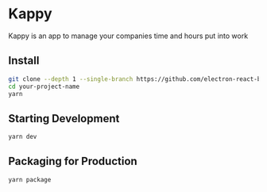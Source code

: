 
# Kappy
Kappy is an app to manage your companies time and hours put into work

<!-- ![Kappy screenshot](../) -->

## Install


```bash
git clone --depth 1 --single-branch https://github.com/electron-react-boilerplate/electron-react-boilerplate.git your-project-name
cd your-project-name
yarn
```

## Starting Development


```bash
yarn dev
```

## Packaging for Production


```bash
yarn package
```
